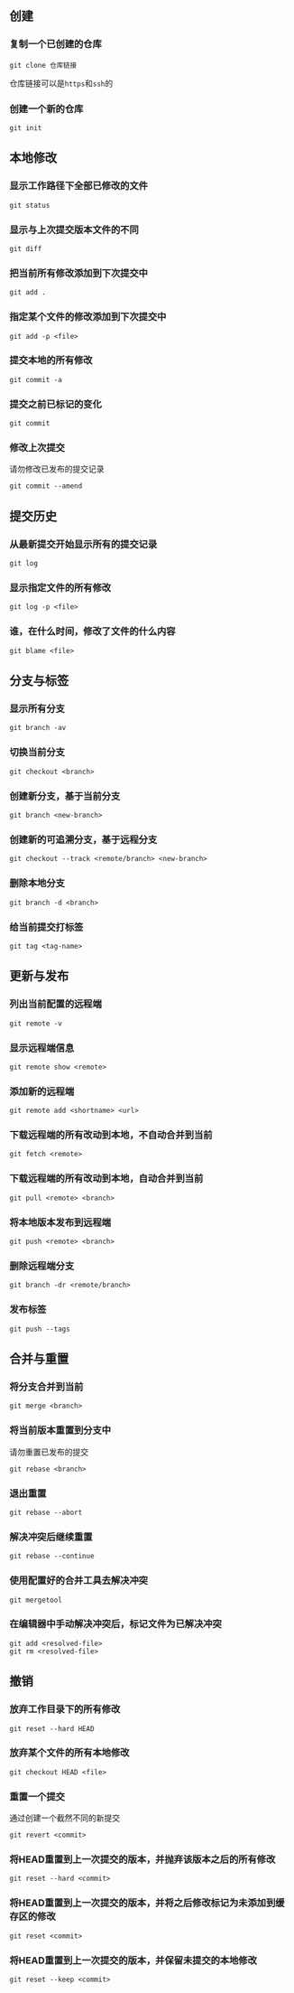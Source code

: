 ## 创建

### 复制一个已创建的仓库

```shell
git clone 仓库链接
```

仓库链接可以是`https`和`ssh`的

### 创建一个新的仓库

```shell
git init
```

## 本地修改

### 显示工作路径下全部已修改的文件

```shell
git status
```

### 显示与上次提交版本文件的不同

```shell
git diff
```

### 把当前所有修改添加到下次提交中

```shell
git add .
```

### 指定某个文件的修改添加到下次提交中

```shell
git add -p <file>
```

### 提交本地的所有修改

```shell
git commit -a
```

### 提交之前已标记的变化

```shell
git commit
```

### 修改上次提交

请勿修改已发布的提交记录

```shell
git commit --amend
```

## 提交历史

### 从最新提交开始显示所有的提交记录

```shell
git log
```

### 显示指定文件的所有修改

```shell
git log -p <file>
```

### 谁，在什么时间，修改了文件的什么内容

```shell
git blame <file>
```

## 分支与标签

### 显示所有分支

```shell
git branch -av
```

### 切换当前分支

```shell
git checkout <branch>
```

### 创建新分支，基于当前分支

```shell
git branch <new-branch>
```

### 创建新的可追溯分支，基于远程分支

```shell
git checkout --track <remote/branch> <new-branch>
```

### 删除本地分支

```shell
git branch -d <branch>
```

### 给当前提交打标签

```shell
git tag <tag-name>
```

## 更新与发布

### 列出当前配置的远程端

```shell
git remote -v
```

### 显示远程端信息

```shell
git remote show <remote>
```

### 添加新的远程端

```shell
git remote add <shortname> <url>
```

### 下载远程端的所有改动到本地，不自动合并到当前

```shell
git fetch <remote>
```

### 下载远程端的所有改动到本地，自动合并到当前

```shell
git pull <remote> <branch>
```

### 将本地版本发布到远程端

```shell
git push <remote> <branch>
```

### 删除远程端分支

```shell
git branch -dr <remote/branch>
```

### 发布标签

```shell
git push --tags
```

## 合并与重置

### 将分支合并到当前

```shell
git merge <branch>
```

### 将当前版本重置到分支中

请勿重置已发布的提交

```shell
git rebase <branch>
```

### 退出重置

```shell
git rebase --abort
```

### 解决冲突后继续重置

```shell
git rebase --continue
```

### 使用配置好的合并工具去解决冲突

```shell
git mergetool
```

### 在编辑器中手动解决冲突后，标记文件为已解决冲突

```shell
git add <resolved-file>
git rm <resolved-file>
```

## 撤销

### 放弃工作目录下的所有修改

```shell
git reset --hard HEAD
```

### 放弃某个文件的所有本地修改

```shell
git checkout HEAD <file>
```

### 重置一个提交

通过创建一个截然不同的新提交

```shell
git revert <commit>
```

### 将HEAD重置到上一次提交的版本，并抛弃该版本之后的所有修改

```shell
git reset --hard <commit>
```

### 将HEAD重置到上一次提交的版本，并将之后修改标记为未添加到缓存区的修改

```shell
git reset <commit>
```

### 将HEAD重置到上一次提交的版本，并保留未提交的本地修改

```shell
git reset --keep <commit>
```




